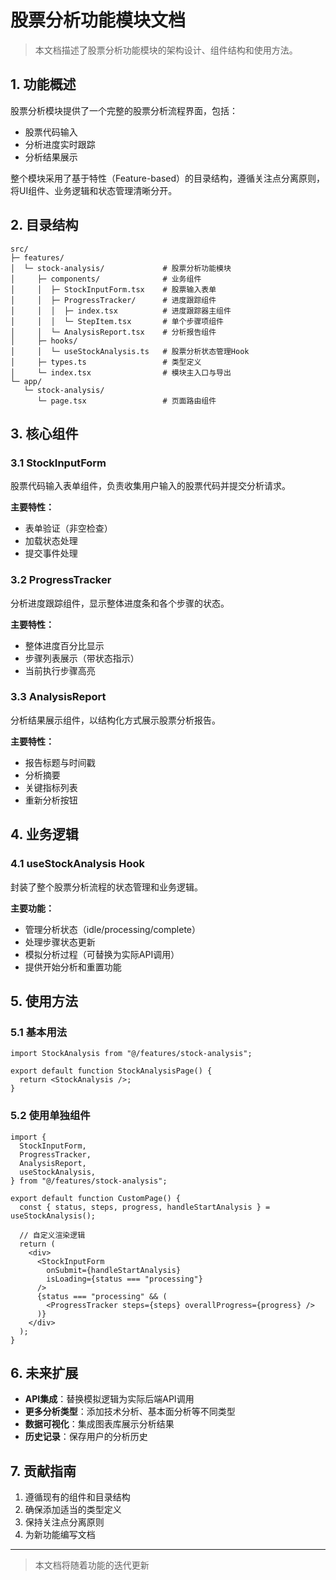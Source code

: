 # 股票分析功能模块文档

> 本文档描述了股票分析功能模块的架构设计、组件结构和使用方法。

## 1. 功能概述

股票分析模块提供了一个完整的股票分析流程界面，包括：

- 股票代码输入
- 分析进度实时跟踪
- 分析结果展示

整个模块采用了基于特性（Feature-based）的目录结构，遵循关注点分离原则，将UI组件、业务逻辑和状态管理清晰分开。

## 2. 目录结构

```
src/
├─ features/
│  └─ stock-analysis/             # 股票分析功能模块
│     ├─ components/              # 业务组件
│     │  ├─ StockInputForm.tsx    # 股票输入表单
│     │  ├─ ProgressTracker/      # 进度跟踪组件
│     │  │  ├─ index.tsx          # 进度跟踪器主组件
│     │  │  └─ StepItem.tsx       # 单个步骤项组件
│     │  └─ AnalysisReport.tsx    # 分析报告组件
│     ├─ hooks/
│     │  └─ useStockAnalysis.ts   # 股票分析状态管理Hook
│     ├─ types.ts                 # 类型定义
│     └─ index.tsx                # 模块主入口与导出
└─ app/
   └─ stock-analysis/
      └─ page.tsx                 # 页面路由组件
```

## 3. 核心组件

### 3.1 StockInputForm

股票代码输入表单组件，负责收集用户输入的股票代码并提交分析请求。

**主要特性：**

- 表单验证（非空检查）
- 加载状态处理
- 提交事件处理

### 3.2 ProgressTracker

分析进度跟踪组件，显示整体进度条和各个步骤的状态。

**主要特性：**

- 整体进度百分比显示
- 步骤列表展示（带状态指示）
- 当前执行步骤高亮

### 3.3 AnalysisReport

分析结果展示组件，以结构化方式展示股票分析报告。

**主要特性：**

- 报告标题与时间戳
- 分析摘要
- 关键指标列表
- 重新分析按钮

## 4. 业务逻辑

### 4.1 useStockAnalysis Hook

封装了整个股票分析流程的状态管理和业务逻辑。

**主要功能：**

- 管理分析状态（idle/processing/complete）
- 处理步骤状态更新
- 模拟分析过程（可替换为实际API调用）
- 提供开始分析和重置功能

## 5. 使用方法

### 5.1 基本用法

```tsx
import StockAnalysis from "@/features/stock-analysis";

export default function StockAnalysisPage() {
  return <StockAnalysis />;
}
```

### 5.2 使用单独组件

```tsx
import {
  StockInputForm,
  ProgressTracker,
  AnalysisReport,
  useStockAnalysis,
} from "@/features/stock-analysis";

export default function CustomPage() {
  const { status, steps, progress, handleStartAnalysis } = useStockAnalysis();

  // 自定义渲染逻辑
  return (
    <div>
      <StockInputForm
        onSubmit={handleStartAnalysis}
        isLoading={status === "processing"}
      />
      {status === "processing" && (
        <ProgressTracker steps={steps} overallProgress={progress} />
      )}
    </div>
  );
}
```

## 6. 未来扩展

- **API集成**：替换模拟逻辑为实际后端API调用
- **更多分析类型**：添加技术分析、基本面分析等不同类型
- **数据可视化**：集成图表库展示分析结果
- **历史记录**：保存用户的分析历史

## 7. 贡献指南

1. 遵循现有的组件和目录结构
2. 确保添加适当的类型定义
3. 保持关注点分离原则
4. 为新功能编写文档

---

> 本文档将随着功能的迭代更新
